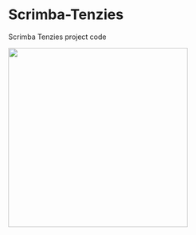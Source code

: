 # Scrimba-Tenzies

Scrimba Tenzies project code

<img src="https://github.com/LacChe/Scrimba-Tenzies/blob/main/pics/1.JPG" width="360" />
